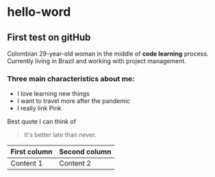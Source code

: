 # hello-word
## First test on gitHub

Colombian 29-year-old woman in the middle of **code learning** process.
Currently living in Brazil and working with project management.

### Three main characteristics about me:
* I love learning new things
* I want to travel more after the pandemic
* I really link Pink

Best quote I can think of
> It's better late than never.

First column | Second column
------------ | -------------
Content 1 | Content 2
